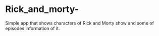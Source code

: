 # Rick_and_morty-
Simple app that shows characters of Rick and Morty show and some of episodes information of it.
